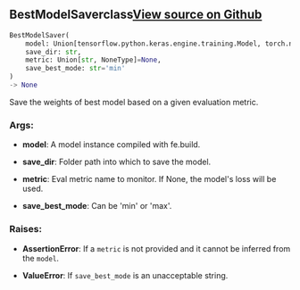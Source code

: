 ## BestModelSaver<span class="tag">class</span><a class="sourcelink" href=https://github.com/fastestimator/fastestimator/blob/r1.0/fastestimator/trace/io/best_model_saver.py/#L26-L79>View source on Github</a>
```python
BestModelSaver(
	model: Union[tensorflow.python.keras.engine.training.Model, torch.nn.modules.module.Module],
	save_dir: str,
	metric: Union[str, NoneType]=None,
	save_best_mode: str='min'
)
-> None
```
Save the weights of best model based on a given evaluation metric.


<h3>Args:</h3>


* **model**: A model instance compiled with fe.build.

* **save_dir**: Folder path into which to save the model.

* **metric**: Eval metric name to monitor. If None, the model's loss will be used.

* **save_best_mode**: Can be 'min' or 'max'. 

<h3>Raises:</h3>


* **AssertionError**: If a `metric` is not provided and it cannot be inferred from the `model`.

* **ValueError**: If `save_best_mode` is an unacceptable string.

